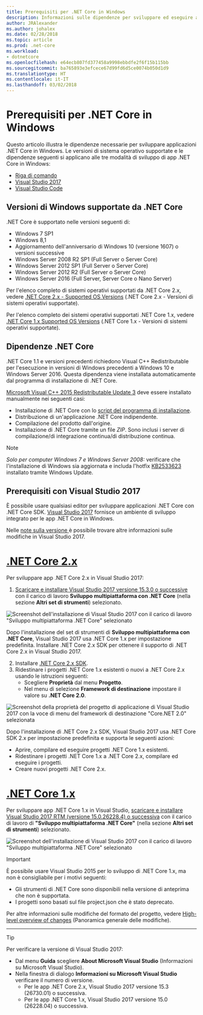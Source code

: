 ```yaml
---
title: Prerequisiti per .NET Core in Windows
description: Informazioni sulle dipendenze per sviluppare ed eseguire applicazioni .NET Core in computer Windows.
author: JRAlexander
ms.author: johalex
ms.date: 02/28/2018
ms.topic: article
ms.prod: .net-core
ms.workload:
- dotnetcore
ms.openlocfilehash: e64ecb807fd377458a9998ebbdfe2f6f15b115bb
ms.sourcegitcommit: ba765893e3efcece67d99fd6d5ce0074b050d1d9
ms.translationtype: HT
ms.contentlocale: it-IT
ms.lasthandoff: 03/02/2018
---
```

# <a name="prerequisites-for-net-core-on-windows"></a>Prerequisiti per .NET Core in Windows

Questo articolo illustra le dipendenze necessarie per sviluppare applicazioni .NET Core in Windows. Le versioni di sistema operativo supportate e le dipendenze seguenti si applicano alle tre modalità di sviluppo di app .NET Core in Windows:

* [Riga di comando](tutorials/using-with-xplat-cli.md)
* [Visual Studio 2017](https://aka.ms/vsdownload?utm_source=mscom&utm_campaign=msdocs)
* [Visual Studio Code](https://code.visualstudio.com/)

## <a name="net-core-supported-windows-versions"></a>Versioni di Windows supportate da .NET Core

.NET Core è supportato nelle versioni seguenti di:

* Windows 7 SP1
* Windows 8,1
* Aggiornamento dell'anniversario di Windows 10 (versione 1607) o versioni successive
* Windows Server 2008 R2 SP1 (Full Server o Server Core)
* Windows Server 2012 SP1 (Full Server o Server Core)
* Windows Server 2012 R2 (Full Server o Server Core)
* Windows Server 2016 (Full Server, Server Core o Nano Server)

Per l'elenco completo di sistemi operativi supportati da .NET Core 2.x, vedere [.NET Core 2.x - Supported OS Versions](https://github.com/dotnet/core/blob/master/release-notes/2.0/2.0-supported-os.md) (.NET Core 2.x - Versioni di sistemi operativi supportate).

Per l'elenco completo dei sistemi operativi supportati .NET Core 1.x, vedere [.NET Core 1.x Supported OS Versions](https://github.com/dotnet/core/blob/master/release-notes/1.0/1.0-supported-os.md) (.NET Core 1.x - Versioni di sistemi operativi supportate).

## <a name="net-core-dependencies"></a>Dipendenze .NET Core

.NET Core 1.1 e versioni precedenti richiedono Visual C++ Redistributable per l'esecuzione in versioni di Windows precedenti a Windows 10 e Windows Server 2016. Questa dipendenza viene installata automaticamente dal programma di installazione di .NET Core.

[Microsoft Visual C++ 2015 Redistributable Update 3](https://www.microsoft.com/download/details.aspx?id=52685) deve essere installato manualmente nei seguenti casi:

* Installazione di .NET Core con lo [script del programma di installazione](./tools/dotnet-install-script.md).
* Distribuzione di un'applicazione .NET Core indipendente.
* Compilazione del prodotto dall'origine.
* Installazione di .NET Core tramite un file *ZIP*. Sono inclusi i server di compilazione/di integrazione continua/di distribuzione continua.

> [!NOTE]
> *Solo per computer Windows 7 e Windows Server 2008:* verificare che l'installazione di Windows sia aggiornata e includa l'hotfix [KB2533623](https://support.microsoft.com/help/2533623) installato tramite Windows Update.

## <a name="prerequisites-with-visual-studio-2017"></a>Prerequisiti con Visual Studio 2017

È possibile usare qualsiasi editor per sviluppare applicazioni .NET Core con .NET Core SDK. [Visual Studio 2017](#visual-studio-2017) fornisce un ambiente di sviluppo integrato per le app .NET Core in Windows.

Nelle [note sulla versione ](/visualstudio/releasenotes/vs2017-relnotes) è possibile trovare altre informazioni sulle modifiche in Visual Studio 2017.

# <a name="net-core-2xtabnetcore2x"></a>[.NET Core 2.x](#tab/netcore2x)

Per sviluppare app .NET Core 2.x in Visual Studio 2017:

 1. [Scaricare e installare Visual Studio 2017 versione 15.3.0 o successive](/visualstudio/install/install-visual-studio) con il carico di lavoro **Sviluppo multipiattaforma con .NET Core** (nella sezione **Altri set di strumenti**) selezionato.

![Screenshot dell'installazione di Visual Studio 2017 con il carico di lavoro "Sviluppo multipiattaforma .NET Core" selezionato](./media/windows-prerequisites/vs-15-3-workloads.jpg)

Dopo l'installazione del set di strumenti di **Sviluppo multipiattaforma con .NET Core**, Visual Studio 2017 usa .NET Core 1.x per impostazione predefinita. Installare .NET Core 2.x SDK per ottenere il supporto di .NET Core 2.x in Visual Studio 2017.

 2. Installare [.NET Core 2.x SDK](https://www.microsoft.com/net/download/core).
 3. Ridestinare i progetti .NET Core 1.x esistenti o nuovi a .NET Core 2.x usando le istruzioni seguenti:
    * Scegliere **Proprietà** dal menu **Progetto**.
    * Nel menu di selezione **Framework di destinazione** impostare il valore su **.NET Core 2.0**.

![Screenshot della proprietà del progetto di applicazione di Visual Studio 2017 con la voce di menu del framework di destinazione "Core.NET 2.0" selezionata](./media/windows-prerequisites/Targeting-dotnetCore2.png)

Dopo l'installazione di .NET Core 2.x SDK, Visual Studio 2017 usa .NET Core SDK 2.x per impostazione predefinita e supporta le seguenti azioni:

* Aprire, compilare ed eseguire progetti .NET Core 1.x esistenti.
* Ridestinare i progetti .NET Core 1.x a .NET Core 2.x, compilare ed eseguire i progetti.
* Creare nuovi progetti .NET Core 2.x.

# <a name="net-core-1xtabnetcore1x"></a>[.NET Core 1.x](#tab/netcore1x)

Per sviluppare app .NET Core 1.x in Visual Studio, [scaricare e installare Visual Studio 2017 RTM (versione 15.0.26228.4) o successiva](/visualstudio/install/install-visual-studio) con il carico di lavoro di **"Sviluppo multipiattaforma .NET Core"** (nella sezione **Altri set di strumenti**) selezionato.

![Screenshot dell'installazione di Visual Studio 2017 con il carico di lavoro "Sviluppo multipiattaforma .NET Core" selezionato](./media/windows-prerequisites/vs_workloads.jpg)

> [!IMPORTANT]
> È possibile usare Visual Studio 2015 per lo sviluppo di .NET Core 1.x, ma non è consigliabile per i motivi seguenti:
  > * Gli strumenti di .NET Core sono disponibili nella versione di anteprima che non è supportata.
  > * I progetti sono basati sul file project.json che è stato deprecato.
>
> Per altre informazioni sulle modifiche del formato del progetto, vedere [High-level overview of changes](./tools/cli-msbuild-architecture.md) (Panoramica generale delle modifiche).
---

> [!TIP]
> Per verificare la versione di Visual Studio 2017:
>
> * Dal menu **Guida** scegliere **About Microsoft Visual Studio** (Informazioni su Microsoft Visual Studio).
> * Nella finestra di dialogo **Informazioni su Microsoft Visual Studio** verificare il numero di versione.
>   * Per le app .NET Core 2.x, Visual Studio 2017 versione 15.3 (26730.01) o successiva.
>   * Per le app .NET Core 1.x, Visual Studio 2017 versione 15.0 (26228.04) o successiva.
